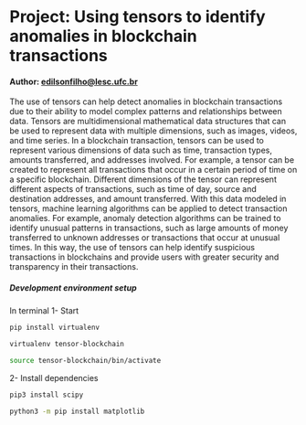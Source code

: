 # Project: Using tensors to identify anomalies in blockchain transactions

#### Author: edilsonfilho@lesc.ufc.br

The use of tensors can help detect anomalies in blockchain transactions due to their ability to model complex patterns and relationships between data.
Tensors are multidimensional mathematical data structures that can be used to represent data with multiple dimensions, such as images, videos, and time series. In a blockchain transaction, tensors can be used to represent various dimensions of data such as time, transaction types, amounts transferred, and addresses involved.
For example, a tensor can be created to represent all transactions that occur in a certain period of time on a specific blockchain. Different dimensions of the tensor can represent different aspects of transactions, such as time of day, source and destination addresses, and amount transferred.
With this data modeled in tensors, machine learning algorithms can be applied to detect transaction anomalies. For example, anomaly detection algorithms can be trained to identify unusual patterns in transactions, such as large amounts of money transferred to unknown addresses or transactions that occur at unusual times.
In this way, the use of tensors can help identify suspicious transactions in blockchains and provide users with greater security and transparency in their transactions.

##### Development environment setup
In terminal 
1- Start

```sh
pip install virtualenv
```

```sh
virtualenv tensor-blockchain
```
```sh 
source tensor-blockchain/bin/activate
```

2- Install dependencies
```sh
pip3 install scipy
```
```sh
python3 -m pip install matplotlib
```






 

